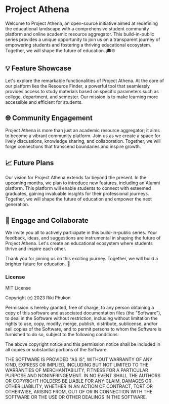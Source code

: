 # Project Athena


Welcome to Project Athena, an open-source initiative aimed at redefining the educational landscape with a comprehensive student community platform and online academic resource aggregator. This build-in-public series provides a unique opportunity to join us on a transparent journey of empowering students and fostering a thriving educational ecosystem. Together, we will shape the future of education. 🎓🌐

## 💡 Feature Showcase

Let's explore the remarkable functionalities of Project Athena. At the core of our platform lies the Resource Finder, a powerful tool that seamlessly provides access to study materials based on specific parameters such as college, department, and semester. Our mission is to make learning more accessible and efficient for students.

## 🌐 Community Engagement

Project Athena is more than just an academic resource aggregator; it aims to become a vibrant community platform. Join us as we create a space for lively discussions, knowledge sharing, and collaboration. Together, we will forge connections that transcend boundaries and inspire growth.

## 📈 Future Plans

Our vision for Project Athena extends far beyond the present. In the upcoming months, we plan to introduce new features, including an Alumni platform. This platform will enable students to connect with esteemed graduates, gaining invaluable insights for their professional journeys. Together, we will shape the future of education and empower the next generation.

## 🙌 Engage and Collaborate

We invite you all to actively participate in this build-in-public series. Your feedback, ideas, and suggestions are instrumental in shaping the future of Project Athena. Let's create an educational ecosystem where students thrive and inspire each other.

Thank you for joining us on this exciting journey. Together, we will build a brighter future for education. 🌟


### License
MIT License

Copyright (c) 2023 Riki Phukon

Permission is hereby granted, free of charge, to any person obtaining a copy
of this software and associated documentation files (the "Software"), to deal
in the Software without restriction, including without limitation the rights
to use, copy, modify, merge, publish, distribute, sublicense, and/or sell
copies of the Software, and to permit persons to whom the Software is
furnished to do so, subject to the following conditions:

The above copyright notice and this permission notice shall be included in all
copies or substantial portions of the Software.

THE SOFTWARE IS PROVIDED "AS IS", WITHOUT WARRANTY OF ANY KIND, EXPRESS OR
IMPLIED, INCLUDING BUT NOT LIMITED TO THE WARRANTIES OF MERCHANTABILITY,
FITNESS FOR A PARTICULAR PURPOSE AND NONINFRINGEMENT. IN NO EVENT SHALL THE
AUTHORS OR COPYRIGHT HOLDERS BE LIABLE FOR ANY CLAIM, DAMAGES OR OTHER
LIABILITY, WHETHER IN AN ACTION OF CONTRACT, TORT OR OTHERWISE, ARISING FROM,
OUT OF OR IN CONNECTION WITH THE SOFTWARE OR THE USE OR OTHER DEALINGS IN THE
SOFTWARE.

